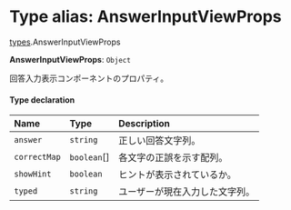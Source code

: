# Type alias: AnswerInputViewProps

[types](../modules/types.md).AnswerInputViewProps

 **AnswerInputViewProps**: `Object`

回答入力表示コンポーネントのプロパティ。

#### Type declaration

| Name | Type | Description |
| :------ | :------ | :------ |
| `answer` | `string` | 正しい回答文字列。 |
| `correctMap` | `boolean`[] | 各文字の正誤を示す配列。 |
| `showHint` | `boolean` | ヒントが表示されているか。 |
| `typed` | `string` | ユーザーが現在入力した文字列。 |
